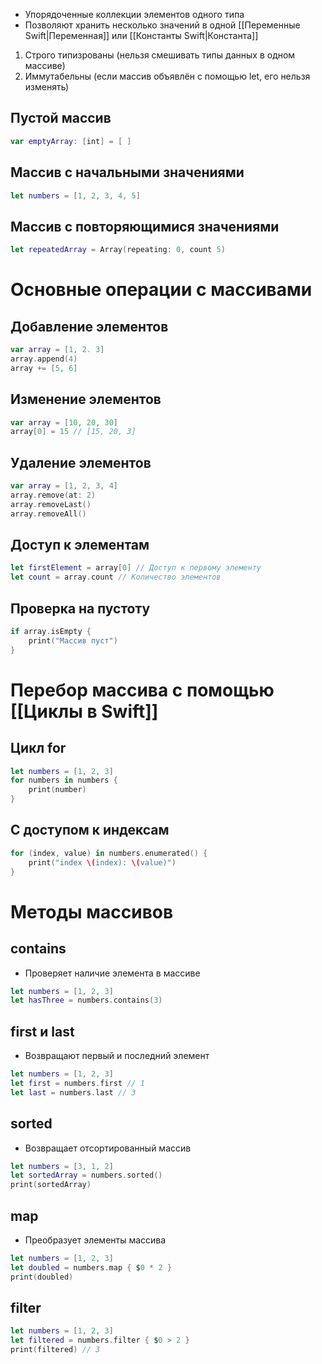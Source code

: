- Упорядоченные коллекции элементов одного типа
- Позволяют хранить несколько значений в одной [[Переменные Swift|Переменная]] или [[Константы Swift|Константа]] 
1. Строго типизрованы (нельзя смешивать типы данных в одном массиве)
2. Иммутабельны (если массив объявлён с помощью let, его нельзя изменять)
## Пустой массив
```swift
var emptyArray: [int] = [ ] 
```
## Массив с начальными значениями
```swift
let numbers = [1, 2, 3, 4, 5]
```
## Массив с повторяющимися значениями
```swift
let repeatedArray = Array(repeating: 0, count 5)
```
# Основные операции с массивами
## Добавление элементов
```swift
var array = [1, 2. 3]
array.append(4)
array += [5, 6]
```
## Изменение элементов
```swift
var array = [10, 20, 30]
array[0] = 15 // [15, 20, 3]
```
## Удаление элементов
```swift
var array = [1, 2, 3, 4]
array.remove(at: 2)
array.removeLast()
array.removeAll()
```
## Доступ к элементам
```swift
let firstElement = array[0] // Доступ к первому элементу
let count = array.count // Количество элементов
```
## Проверка на пустоту
```swift
if array.isEmpty {
	print("Массив пуст")
}
```
# Перебор массива с помощью [[Циклы в Swift]]
## Цикл for
```swift
let numbers = [1, 2, 3]
for numbers in numbers {
	print(number)
}
```
## С доступом к индексам
```swift
for (index, value) in numbers.enumerated() {
	print("index \(index): \(value)")
}
```
# Методы массивов
## contains
- Проверяет наличие элемента в массиве
```swift
let numbers = [1, 2, 3]
let hasThree = numbers.contains(3)
```
## first и last
- Возвращают первый и последний элемент
```swift
let numbers = [1, 2, 3]
let first = numbers.first // 1
let last = numbers.last // 3

```
## sorted
- Возвращает отсортированный массив
```swift
let numbers = [3, 1, 2]
let sortedArray = numbers.sorted()
print(sortedArray)
```
## map
- Преобразует элементы массива
```swift
let numbers = [1, 2, 3]
let doubled = numbers.map { $0 * 2 } 
print(doubled)
```
## filter
```swift
let numbers = [1, 2, 3]
let filtered = numbers.filter { $0 > 2 }
print(filtered) // 3
```